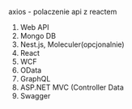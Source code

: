 axios - polaczenie api z reactem
1. Web API
2. Mongo DB
3. Nest.js, Moleculer(opcjonalnie)
4. React
5. WCF
6. OData
7. GraphQL
8. ASP.NET MVC (Controller Data
9. Swagger